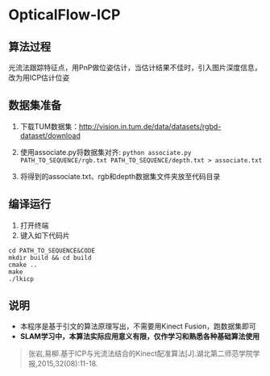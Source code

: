 # OpticalFlow-ICP
## 算法过程
光流法跟踪特征点，用PnP做位姿估计，当估计结果不佳时，引入图片深度信息，改为用ICP估计位姿

## 数据集准备
1. 下载TUM数据集：http://vision.in.tum.de/data/datasets/rgbd-dataset/download 
2. 使用associate.py将数据集对齐:
```python associate.py PATH_TO_SEQUENCE/rgb.txt PATH_TO_SEQUENCE/depth.txt > associate.txt```

3. 将得到的associate.txt、rgb和depth数据集文件夹放至代码目录

## 编译运行
1. 打开终端
2. 键入如下代码片
```
cd PATH_TO_SEQUENCE&CODE
mkdir build && cd build
cmake ..
make
./lkicp
```

## 说明
- 本程序是基于引文的算法原理写出，不需要用Kinect Fusion，跑数据集即可
- **SLAM学习中，本算法实际应用意义有限，仅作学习和熟悉各种基础算法使用**


> 张岩,易柳.基于ICP与光流法结合的Kinect配准算法[J].湖北第二师范学院学报,2015,32(08):11-18.
